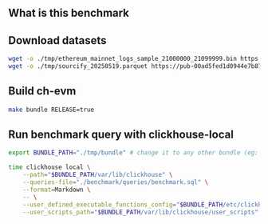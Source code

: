 ## What is this benchmark

## Download datasets

```sh
wget -o ./tmp/ethereum_mainnet_logs_sample_21000000_21099999.bin https://pub-00ad5fed1d0944e7b87fb47b09d9e246.r2.dev/ch-evm-benchmark/ethereum_mainnet_logs_sample_21000000_21099999.bin
wget -o ./tmp/sourcify_20250519.parquet https://pub-00ad5fed1d0944e7b87fb47b09d9e246.r2.dev/ch-evm-benchmark/sourcify_20250519.parquet
```

## Build ch-evm

```sh
make bundle RELEASE=true
```

## Run benchmark query with clickhouse-local

```sh
export BUNDLE_PATH="./tmp/bundle" # change it to any other bundle (eg: clickhouse-evm)

time clickhouse local \
    --path="$BUNDLE_PATH/var/lib/clickhouse" \
    --queries-file="./benchmark/queries/benchmark.sql" \
    --format=Markdown \
    -- \
    --user_defined_executable_functions_config="$BUNDLE_PATH/etc/clickhouse-server/*_function.*ml" \
    --user_scripts_path="$BUNDLE_PATH/var/lib/clickhouse/user_scripts"
```